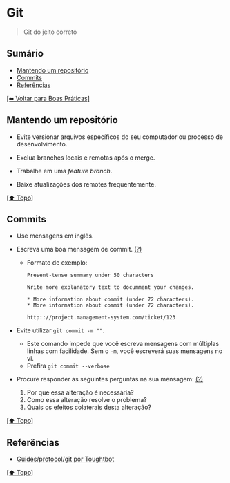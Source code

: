 # Git
> Git do jeito correto

## Sumário
- [Mantendo um repositório](#mantendo-um-reposit%C3%B3rio)
- [Commits](#commits)
- [Referências](#refer%C3%AAncias)

[[⬅︎ Voltar para Boas Práticas]](https://github.com/mktvirtual/guides/tree/master/boas-praticas)

## Mantendo um repositório

- Evite versionar arquivos específicos do seu computador ou processo de desenvolvimento.

- Exclua branches locais e remotas após o merge.

- Trabalhe em uma *feature branch*.

- Baixe atualizações dos remotes frequentemente.

[[⬆︎ Topo]](#sum%C3%A1rio)

## Commits

- Use mensagens em inglês.

- Escreva uma boa mensagem de commit. [(?)](http://tbaggery.com/2008/04/19/a-note-about-git-commit-messages.html)
    - Formato de exemplo:
        ```
        Present-tense summary under 50 characters

        Write more explanatory text to documment your changes.

        * More information about commit (under 72 characters).
        * More information about commit (under 72 characters).

        http:://project.management-system.com/ticket/123
        ```

- Evite utilizar `git commit -m ""`.
    - Este comando impede que você escreva mensagens com múltiplas linhas com facilidade. Sem o `-m`, você escreverá suas mensagens no vi.
    - Prefira `git commit --verbose`

- Procure responder as seguintes perguntas na sua mensagem: [(?)](http://robots.thoughtbot.com/5-useful-tips-for-a-better-commit-message)
    1. Por que essa alteração é necessária?
    1. Como essa alteração resolve o problema?
    1. Quais os efeitos colaterais desta alteração?

[[⬆︎ Topo]](#sum%C3%A1rio)

## Referências

- [Guides/protocol/git por Toughtbot](https://github.com/thoughtbot/guides/tree/master/protocol/git)

[[⬆︎ Topo]](#sum%C3%A1rio)
